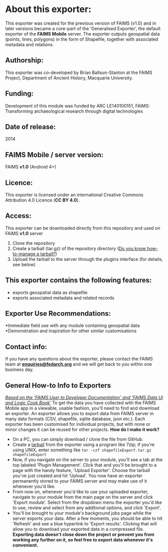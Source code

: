 # About this exporter:
This exporter was created for the previous version of FAIMS (v1.0) and in later versions became a core-part of the ‘Generalised Exporter’, the default exporter of the **FAIMS Mobile** server. The exporter outputs geospatial data (points, lines, polygons) in the form of Shapefile, together with associated metadata and relations. 
## Authorship:
This exporter was co-developed by Brian Ballsun-Stanton at the FAIMS Project, Department of Ancient History, Macquarie University.
## Funding:
Development of this module was funded by ARC LE140100151, FAIMS: Transforming archaeological research through digital technologies


## Date of release:
2014

## FAIMS Mobile / server version:
FAIMS **v1.0** (Android 4+)
## Licence:
This exporter is licensed under an international Creative Commons Attribution 4.0 Licence (**CC BY 4.0**).

## Access:
This exporter can be downloaded directly from this repository and used on FAIMS **v1.0** server 
1. Clone the repository
1. Create a tarball (tar.gz) of the repository directory ([Do you know how-to-manage a tarball?](https://faimsproject.atlassian.net/wiki/spaces/MobileUser/pages/54984712/How+to+manage+a+tarball+archive))
1. Upload the tarball to the server through the plugins interface (for details, see below)

## This exporter contains the following features:
* exports geospatial data as shapefile
* exports associated metadata and related records

## Exporter Use Recommendations:
*Immediate field use with any module containing geospatial data
*Demonstration and inspiration for other similar customisations
## Contact info:

If you have any questions about the exporter, please contact the FAIMS team at **enquiries@fedarch.org** and we will get back to you within one business day.
## General How-to Info to Exporters 
[*Based on the 'FAIMS User to Developer Documentation' and 'FAIMS Data UI and Logic Cook Book'*](https://www.fedarch.org/support/#3)
To get the data you have collected with the FAIMS Mobile app in a viewable, usable fashion, you'll need to find and download an exporter. An exporter allows you to export data from FAIMS server in many data formats (CSV, shapefile, sqlite database, json etc.). Each exporter has been customised for individual projects, but with none or minor changes it can be reused for other projects.
**How do I make it work?**
* On a PC, you can simply download / clone the file from GitHub. 
* Create a [tarball](https://faimsproject.atlassian.net/wiki/spaces/MobileUser/pages/54984712/How+to+manage+a+tarball+archive) from the exporter using a program like 7zip; if you're using UNIX, enter something like `tar -czf shapefileExport.tar.gz shapefileExport` 
* Now, if you navigate on the server to your module, you'll see a tab at the top labeled 'Plugin Management'. Click that and you'll be brought to a page with the handy feature, 'Upload Exporter'. Choose the tarball you've just created and hit 'Upload'. You now have an exporter permanently stored to your FAIMS server and may make use of it whenever you'd like.
* From now on, whenever you'd like to use your uploaded exporter, navigate to your module from the main page on the server and click 'Export module'. Select from the dropdown menu the exporter you'd like to use, review and select from any additional options, and click 'Export'.
* You'll be brought to your module's background jobs page while the server exports your data. After a few moments, you should be able to hit 'Refresh' and see a blue hyperlink to 'Export results'. Clicking that will allow you to download your exported data in a compressed file.
**Exporting data doesn't close down the project or prevent you from working any further on it, so feel free to export data whenever it's convenient.**

